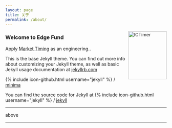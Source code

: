 ```yaml
---
layout: page
title: 关于
permalink: /about/
---
```

<img src="http://ictime.github.com/image/local.jpg"  width="120" height="150" title="ICTimer" align="right" />

### Welcome to Edge Fund 
Apply [Market Timing](http://en.wikipedia.org/wiki/Market_timing) as an engineering..  

This is the base Jekyll theme. You can find out more info about customizing your Jekyll theme, as well as basic Jekyll usage documentation at [jekyllrb.com](http://jekyllrb.com/)


{% include icon-github.html username="jekyll" %} /
[minima](https://github.com/jekyll/minima)

You can find the source code for Jekyll at
{% include icon-github.html username="jekyll" %} /
[jekyll](https://github.com/jekyll/jekyll)


----------------
above 

----------------
